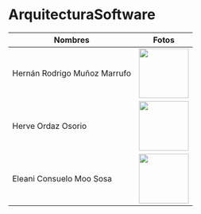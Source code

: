 ﻿# ArquitecturaSoftware


| Nombres | Fotos |
| ------------- | ------------- |
| Hernán Rodrigo Muñoz Marrufo |<img src="https://github.com/RodrigoMz14/ArquitecturaSoftware/assets/142472067/abe9c4c6-6291-4aa2-899d-7a7d072908c8" width="100" height="100">|
| Herve Ordaz Osorio  | <img src="https://github.com/RodrigoMz14/DesarolloWeb/assets/142472067/4bfd52b7-f1fe-4930-844b-3ebf6ad7f260" width="100" height="100">|
| Eleani Consuelo Moo Sosa | <img src="https://github.com/RodrigoMz14/ArquitecturaSoftware/assets/142472067/4b0e6cf9-55b9-407c-9492-2c57895b4041" width="100" height="100">|
